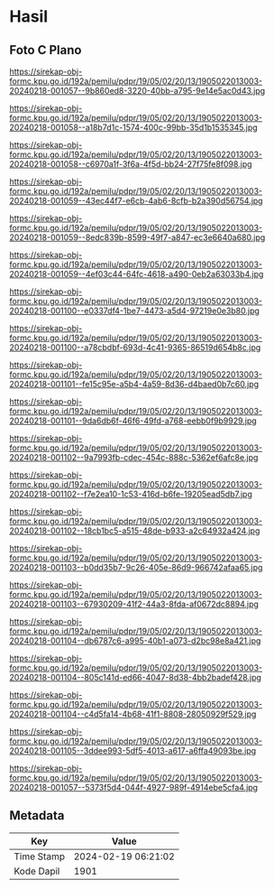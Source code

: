 # Hasil

## Foto C Plano

https://sirekap-obj-formc.kpu.go.id/192a/pemilu/pdpr/19/05/02/20/13/1905022013003-20240218-001057--9b860ed8-3220-40bb-a795-9e14e5ac0d43.jpg

https://sirekap-obj-formc.kpu.go.id/192a/pemilu/pdpr/19/05/02/20/13/1905022013003-20240218-001058--a18b7d1c-1574-400c-99bb-35d1b1535345.jpg

https://sirekap-obj-formc.kpu.go.id/192a/pemilu/pdpr/19/05/02/20/13/1905022013003-20240218-001058--c6970a1f-3f6a-4f5d-bb24-27f75fe8f098.jpg

https://sirekap-obj-formc.kpu.go.id/192a/pemilu/pdpr/19/05/02/20/13/1905022013003-20240218-001059--43ec44f7-e6cb-4ab6-8cfb-b2a390d56754.jpg

https://sirekap-obj-formc.kpu.go.id/192a/pemilu/pdpr/19/05/02/20/13/1905022013003-20240218-001059--8edc839b-8599-49f7-a847-ec3e6640a680.jpg

https://sirekap-obj-formc.kpu.go.id/192a/pemilu/pdpr/19/05/02/20/13/1905022013003-20240218-001059--4ef03c44-64fc-4618-a490-0eb2a63033b4.jpg

https://sirekap-obj-formc.kpu.go.id/192a/pemilu/pdpr/19/05/02/20/13/1905022013003-20240218-001100--e0337df4-1be7-4473-a5d4-97219e0e3b80.jpg

https://sirekap-obj-formc.kpu.go.id/192a/pemilu/pdpr/19/05/02/20/13/1905022013003-20240218-001100--a78cbdbf-693d-4c41-9365-86519d654b8c.jpg

https://sirekap-obj-formc.kpu.go.id/192a/pemilu/pdpr/19/05/02/20/13/1905022013003-20240218-001101--fe15c95e-a5b4-4a59-8d36-d4baed0b7c60.jpg

https://sirekap-obj-formc.kpu.go.id/192a/pemilu/pdpr/19/05/02/20/13/1905022013003-20240218-001101--9da6db6f-46f6-49fd-a768-eebb0f9b9929.jpg

https://sirekap-obj-formc.kpu.go.id/192a/pemilu/pdpr/19/05/02/20/13/1905022013003-20240218-001102--9a7993fb-cdec-454c-888c-5362ef6afc8e.jpg

https://sirekap-obj-formc.kpu.go.id/192a/pemilu/pdpr/19/05/02/20/13/1905022013003-20240218-001102--f7e2ea10-1c53-416d-b6fe-19205ead5db7.jpg

https://sirekap-obj-formc.kpu.go.id/192a/pemilu/pdpr/19/05/02/20/13/1905022013003-20240218-001102--18cb1bc5-a515-48de-b933-a2c64932a424.jpg

https://sirekap-obj-formc.kpu.go.id/192a/pemilu/pdpr/19/05/02/20/13/1905022013003-20240218-001103--b0dd35b7-9c26-405e-86d9-966742afaa65.jpg

https://sirekap-obj-formc.kpu.go.id/192a/pemilu/pdpr/19/05/02/20/13/1905022013003-20240218-001103--67930209-41f2-44a3-8fda-af0672dc8894.jpg

https://sirekap-obj-formc.kpu.go.id/192a/pemilu/pdpr/19/05/02/20/13/1905022013003-20240218-001104--db6787c6-a995-40b1-a073-d2bc98e8a421.jpg

https://sirekap-obj-formc.kpu.go.id/192a/pemilu/pdpr/19/05/02/20/13/1905022013003-20240218-001104--805c141d-ed66-4047-8d38-4bb2badef428.jpg

https://sirekap-obj-formc.kpu.go.id/192a/pemilu/pdpr/19/05/02/20/13/1905022013003-20240218-001104--c4d5fa14-4b68-41f1-8808-28050929f529.jpg

https://sirekap-obj-formc.kpu.go.id/192a/pemilu/pdpr/19/05/02/20/13/1905022013003-20240218-001105--3ddee993-5df5-4013-a617-a6ffa49093be.jpg

https://sirekap-obj-formc.kpu.go.id/192a/pemilu/pdpr/19/05/02/20/13/1905022013003-20240218-001057--5373f5d4-044f-4927-989f-4914ebe5cfa4.jpg


## Metadata

| Key        | Value               |
| ---------- | ------------------- |
| Time Stamp | 2024-02-19 06:21:02 |
| Kode Dapil | 1901                |



